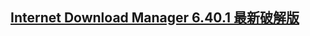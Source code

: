 ## [Internet Download Manager 6.40.1 最新破解版](https://html-1dwz.vercel.app/Internet-Download-Manager.html)

